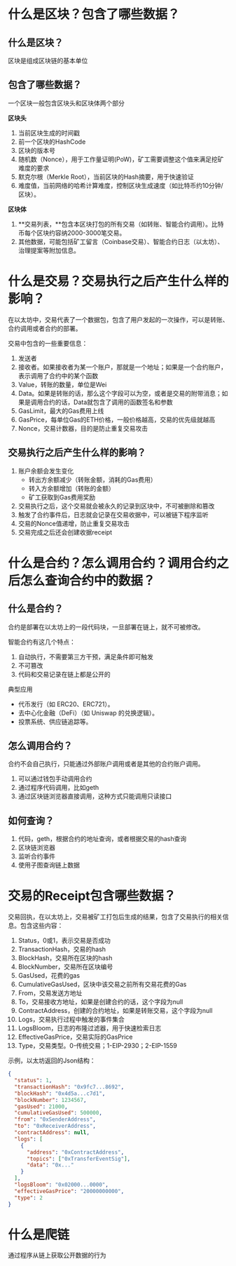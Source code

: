 # 什么是区块？包含了哪些数据？
## 什么是区块？
区块是组成区块链的基本单位

## 包含了哪些数据？
一个区块一般包含区块头和区块体两个部分

**区块头**

1. 当前区块生成的时间戳
2. 前一个区块的HashCode
3. 区块的版本号
4. 随机数（Nonce），用于工作量证明(PoW)，矿工需要调整这个值来满足挖矿难度的要求
5. 默克尔根（Merkle Root），当前区块的Hash摘要，用于快速验证
6. 难度值，当前网络的哈希计算难度，控制区块生成速度（如比特币约10分钟/区块）。

**区块体**

1. **交易列表，**包含本区块打包的所有交易（如转账、智能合约调用）。比特币每个区块约容纳2000-3000笔交易。
2. 其他数据，可能包括矿工留言（Coinbase交易）、智能合约日志（以太坊）、治理提案等附加信息。

# 什么是交易？交易执行之后产生什么样的影响？
在以太坊中，交易代表了一个数据包，包含了用户发起的一次操作，可以是转账、合约调用或者合约的部署。

交易中包含的一些重要信息：
1. 发送者
2. 接收者。如果接收者为某一个账户，那就是一个地址；如果是一个合约账户，表示调用了合约中的某个函数
3. Value，转账的数量，单位是Wei
4. Data。如果是转账的话，那么这个字段可以为空，或者是交易的附带消息；如果是调用合约的话，Data就包含了调用的函数签名和参数
5. GasLimit，最大的Gas费用上线
6. GasPrice，每单位Gas的ETH价格，一般价格越高，交易的优先级就越高
7. Nonce，交易计数器，目的是防止重复交易攻击

## 交易执行之后产生什么样的影响？
1. 账户余额会发生变化
   * 转出方余额减少（转账金额，消耗的Gas费用）
   * 转入方余额增加（转账的金额）
   * 矿工获取到Gas费用奖励
2. 交易执行之后，这个交易就会被永久的记录到区块中，不可被删除和篡改
3. 触发了合约事件后，日志就会记录在交易收据中，可以被链下程序监听
4. 交易的Nonce值递增，防止重复交易攻击
5. 交易完成之后还会创建收据receipt

# 什么是合约？怎么调用合约？调用合约之后怎么查询合约中的数据？
## 什么是合约？
合约是部署在以太坊上的一段代码块，一旦部署在链上，就不可被修改。

智能合约有这几个特点：
1. 自动执行，不需要第三方干预，满足条件即可触发
2. 不可篡改
3. 代码和交易记录在链上都是公开的

典型应用
* 代币发行（如 ERC20、ERC721）。
* 去中心化金融（DeFi）（如 Uniswap 的兑换逻辑）。
* 投票系统、供应链追踪等。

## 怎么调用合约？
合约不会自己执行，只能通过外部账户调用或者是其他的合约账户调用。

1. 可以通过钱包手动调用合约
2. 通过程序代码调用，比如geth
3. 通过区块链浏览器直接调用，这种方式只能调用只读接口

## 如何查询？
1. 代码，geth，根据合约的地址查询，或者根据交易的hash查询
2. 区块链浏览器
3. 监听合约事件
4. 使用子图查询链上数据

# 交易的Receipt包含哪些数据？
交易回执，在以太坊上，交易被矿工打包后生成的结果，包含了交易执行的相关信息。包含这些内容：
1. Status，0或1，表示交易是否成功
2. TransactionHash，交易的hash
3. BlockHash，交易所在区块的hash
4. BlockNumber，交易所在区块编号
5. GasUsed，花费的gas
6. CumulativeGasUsed，区块中该交易之前所有交易花费的Gas
7. From，交易发送方地址
8. To，交易接收方地址，如果是创建合约的话，这个字段为null
9. ContractAddress，创建的合约地址，如果是转账交易，这个字段为null
10. Logs，交易执行过程中触发的事件集合
11. LogsBloom，日志的布隆过滤器，用于快速检索日志
12. EffectiveGasPrice，交易实际的GasPrice
13. Type，交易类型。0-传统交易；1-EIP-2930；2-EIP-1559

示例，以太坊返回的Json结构：

```json
{
  "status": 1,
  "transactionHash": "0x9fc7...8692",
  "blockHash": "0x4d5a...c7d1",
  "blockNumber": 1234567,
  "gasUsed": 21000,
  "cumulativeGasUsed": 500000,
  "from": "0xSenderAddress",
  "to": "0xReceiverAddress",
  "contractAddress": null,
  "logs": [
    {
      "address": "0xContractAddress",
      "topics": ["0xTransferEventSig"],
      "data": "0x..."
    }
  ],
  "logsBloom": "0x02000...0000",
  "effectiveGasPrice": "20000000000",
  "type": 2
}
```

# 什么是爬链

通过程序从链上获取公开数据的行为